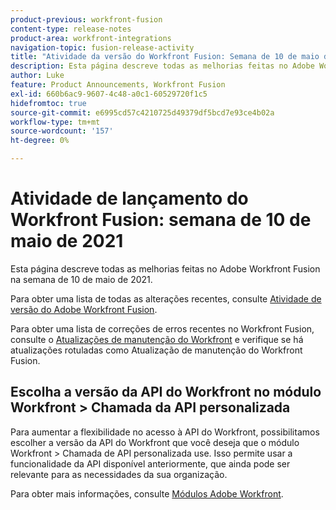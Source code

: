 ```yaml
---
product-previous: workfront-fusion
content-type: release-notes
product-area: workfront-integrations
navigation-topic: fusion-release-activity
title: "Atividade da versão do Workfront Fusion: Semana de 10 de maio de 2021"
description: Esta página descreve todas as melhorias feitas no Adobe Workfront Fusion na semana de 10 de maio de 2021.
author: Luke
feature: Product Announcements, Workfront Fusion
exl-id: 660b6ac9-9607-4c48-a0c1-60529720f1c5
hidefromtoc: true
source-git-commit: e6995cd57c4210725d49379df5bcd7e93ce4b02a
workflow-type: tm+mt
source-wordcount: '157'
ht-degree: 0%

---
```


# Atividade de lançamento do Workfront Fusion: semana de 10 de maio de 2021

Esta página descreve todas as melhorias feitas no Adobe Workfront Fusion na semana de 10 de maio de 2021.

Para obter uma lista de todas as alterações recentes, consulte [Atividade de versão do Adobe Workfront Fusion](../../../product-announcements/product-releases/fusion-release-activity/fusion-release-activity.md).

Para obter uma lista de correções de erros recentes no Workfront Fusion, consulte o [Atualizações de manutenção do Workfront](https://experienceleague.adobe.com/docs/workfront-known-issues/releases/current-updates.html) e verifique se há atualizações rotuladas como Atualização de manutenção do Workfront Fusion.

## Escolha a versão da API do Workfront no módulo Workfront > Chamada da API personalizada

Para aumentar a flexibilidade no acesso à API do Workfront, possibilitamos escolher a versão da API do Workfront que você deseja que o módulo Workfront > Chamada de API personalizada use. Isso permite usar a funcionalidade da API disponível anteriormente, que ainda pode ser relevante para as necessidades da sua organização.

Para obter mais informações, consulte [Módulos Adobe Workfront](../../../workfront-fusion/apps-and-their-modules/workfront-modules.md).
